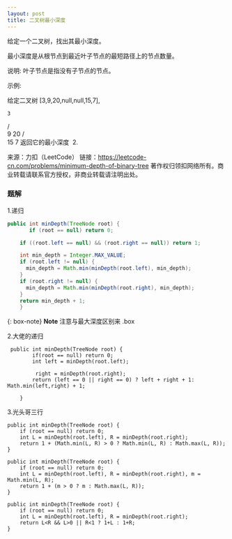 ```yaml
---
layout: post
title: 二叉树最小深度
---
```

给定一个二叉树，找出其最小深度。

最小深度是从根节点到最近叶子节点的最短路径上的节点数量。

说明: 叶子节点是指没有子节点的节点。

示例:

给定二叉树 [3,9,20,null,null,15,7],

    3
   / \
  9  20
    /  \
   15   7
返回它的最小深度  2.

来源：力扣（LeetCode）
链接：https://leetcode-cn.com/problems/minimum-depth-of-binary-tree
著作权归领扣网络所有。商业转载请联系官方授权，非商业转载请注明出处。

### 题解
1.递归

```  java
public int minDepth(TreeNode root) {
       if (root == null) return 0;

    if ((root.left == null) && (root.right == null)) return 1;

    int min_depth = Integer.MAX_VALUE;
    if (root.left != null) {
      min_depth = Math.min(minDepth(root.left), min_depth);
    }
    if (root.right != null) {
      min_depth = Math.min(minDepth(root.right), min_depth);
    }
    return min_depth + 1;
    }
```  
{: box-note}
**Note** 注意与最大深度区别来
.box

2.大佬的递归

```  
 public int minDepth(TreeNode root) {
        if(root == null) return 0;
        int left = minDepth(root.left);
        
         right = minDepth(root.right);
        return (left == 0 || right == 0) ? left + right + 1: Math.min(left,right) + 1;
       
    }
```  

3.光头哥三行
```
public int minDepth(TreeNode root) {
    if (root == null) return 0;
    int L = minDepth(root.left), R = minDepth(root.right);
    return 1 + (Math.min(L, R) > 0 ? Math.min(L, R) : Math.max(L, R));
}

public int minDepth(TreeNode root) {
    if (root == null) return 0;
    int L = minDepth(root.left), R = minDepth(root.right), m = Math.min(L, R);
    return 1 + (m > 0 ? m : Math.max(L, R));
}

public int minDepth(TreeNode root) {
    if (root == null) return 0;
    int L = minDepth(root.left), R = minDepth(root.right);
    return L<R && L>0 || R<1 ? 1+L : 1+R;
}
```  